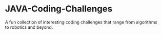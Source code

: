 # JAVA-Coding-Challenges
A fun collection of interesting coding challenges that range from algorithms to robotics and beyond.
